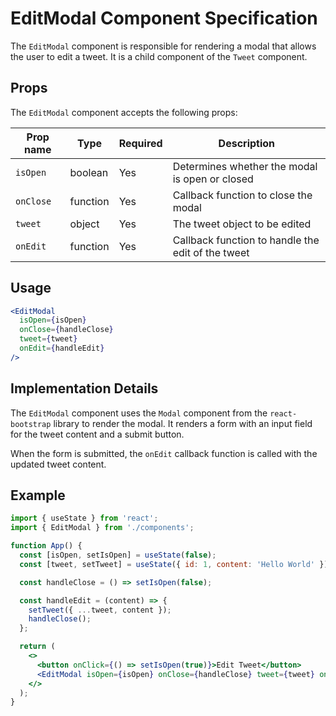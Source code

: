 # EditModal Component Specification

The `EditModal` component is responsible for rendering a modal that allows the user to edit a tweet. It is a child component of the `Tweet` component.

## Props

The `EditModal` component accepts the following props:

| Prop name | Type | Required | Description |
| --- | --- | --- | --- |
| `isOpen` | boolean | Yes | Determines whether the modal is open or closed |
| `onClose` | function | Yes | Callback function to close the modal |
| `tweet` | object | Yes | The tweet object to be edited |
| `onEdit` | function | Yes | Callback function to handle the edit of the tweet |

## Usage

```jsx
<EditModal
  isOpen={isOpen}
  onClose={handleClose}
  tweet={tweet}
  onEdit={handleEdit}
/>
```

## Implementation Details

The `EditModal` component uses the `Modal` component from the `react-bootstrap` library to render the modal. It renders a form with an input field for the tweet content and a submit button.

When the form is submitted, the `onEdit` callback function is called with the updated tweet content.

## Example

```jsx
import { useState } from 'react';
import { EditModal } from './components';

function App() {
  const [isOpen, setIsOpen] = useState(false);
  const [tweet, setTweet] = useState({ id: 1, content: 'Hello World' });

  const handleClose = () => setIsOpen(false);

  const handleEdit = (content) => {
    setTweet({ ...tweet, content });
    handleClose();
  };

  return (
    <>
      <button onClick={() => setIsOpen(true)}>Edit Tweet</button>
      <EditModal isOpen={isOpen} onClose={handleClose} tweet={tweet} onEdit={handleEdit} />
    </>
  );
}
```